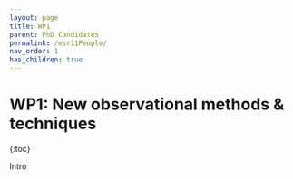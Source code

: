 ```yaml
---
layout: page
title: WP1
parent: PhD Candidates
permalink: /esr11People/
nav_order: 1
has_children: true
---
```


# __WP1:__ New observational methods & techniques
{:toc}

Intro
